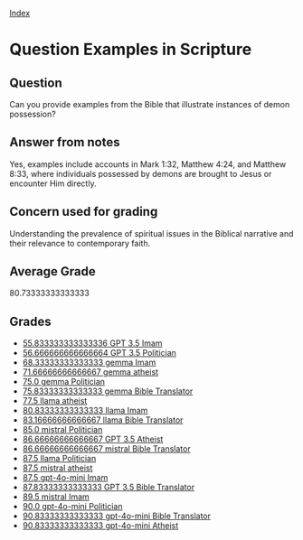 
[Index](../../index.md)
# Question Examples in Scripture
## Question
Can you provide examples from the Bible that illustrate instances of demon possession?

## Answer from notes
Yes, examples include accounts in Mark 1:32, Matthew 4:24, and Matthew 8:33, where individuals possessed by demons are brought to Jesus or encounter Him directly.

## Concern used for grading
Understanding the prevalence of spiritual issues in the Biblical narrative and their relevance to contemporary faith.

## Average Grade
80.73333333333333

## Grades
 * [55.833333333333336 GPT 3.5 Imam](../answers/GPT_3.5_Imam/Examples_in_Scripture.md)
 * [56.666666666666664 GPT 3.5 Politician](../answers/GPT_3.5_Politician/Examples_in_Scripture.md)
 * [68.33333333333333 gemma Imam](../answers/gemma_Imam/Examples_in_Scripture.md)
 * [71.66666666666667 gemma atheist](../answers/gemma_atheist/Examples_in_Scripture.md)
 * [75.0 gemma Politician](../answers/gemma_Politician/Examples_in_Scripture.md)
 * [75.83333333333333 gemma Bible Translator](../answers/gemma_Bible_Translator/Examples_in_Scripture.md)
 * [77.5 llama atheist](../answers/llama_atheist/Examples_in_Scripture.md)
 * [80.83333333333333 llama Imam](../answers/llama_Imam/Examples_in_Scripture.md)
 * [83.16666666666667 llama Bible Translator](../answers/llama_Bible_Translator/Examples_in_Scripture.md)
 * [85.0 mistral Politician](../answers/mistral_Politician/Examples_in_Scripture.md)
 * [86.66666666666667 GPT 3.5 Atheist](../answers/GPT_3.5_Atheist/Examples_in_Scripture.md)
 * [86.66666666666667 mistral Bible Translator](../answers/mistral_Bible_Translator/Examples_in_Scripture.md)
 * [87.5 llama Politician](../answers/llama_Politician/Examples_in_Scripture.md)
 * [87.5 mistral atheist](../answers/mistral_atheist/Examples_in_Scripture.md)
 * [87.5 gpt-4o-mini Imam](../answers/gpt-4o-mini_Imam/Examples_in_Scripture.md)
 * [87.83333333333333 GPT 3.5 Bible Translator](../answers/GPT_3.5_Bible_Translator/Examples_in_Scripture.md)
 * [89.5 mistral Imam](../answers/mistral_Imam/Examples_in_Scripture.md)
 * [90.0 gpt-4o-mini Politician](../answers/gpt-4o-mini_Politician/Examples_in_Scripture.md)
 * [90.83333333333333 gpt-4o-mini Bible Translator](../answers/gpt-4o-mini_Bible_Translator/Examples_in_Scripture.md)
 * [90.83333333333333 gpt-4o-mini Atheist](../answers/gpt-4o-mini_Atheist/Examples_in_Scripture.md)
